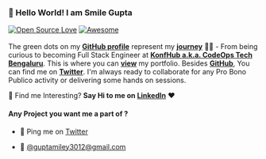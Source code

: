 ### 👋 Hello World! I am Smile Gupta 

[![Open Source Love](https://badges.frapsoft.com/os/v2/open-source.svg?v=103)](https://github.com/smilegupta) [![Awesome](https://cdn.rawgit.com/sindresorhus/awesome/d7305f38d29fed78fa85652e3a63e154dd8e8829/media/badge.svg)](https://github.com/smilegupta)
<br> <br>
The green dots on my [**GitHub profile**](https://github.com/smilegupta?tab=repositories) represent my [**journey**](https://fayz.in/stories/s/1569/0/?ckt_id=ZGL1ZGVk&title=Help_for_beginners_smile_gupta) :running_woman: - From being curious to becoming Full Stack Engineer at [**KonfHub a.k.a. CodeOps Tech Bengaluru**](https://konfhub.com/). This is where you can [**view**](https://smilegupta.github.io/portfolio-smilegupta/) my portfolio.  Besides [**GitHub**](https://github.com/smile/), You can find me on [**Twitter**](https://twitter.com/smileguptaaa). I'm always ready to collaborate for any Pro Bono Publico activity or delivering some hands on sessions.

:dart: Find me Interesting? 
**Say Hi to me on [LinkedIn](https://www.linkedin.com/in/smilegupta/)** :heart: 

#### Any Project you want me a part of ?

 - 👀 Ping me on [Twitter](https://twitter.com/smileguptaaa)

 - 💌 [@guptamiley3012@gmail.com](mailto:guptamiley3012@gmail.com)


  
